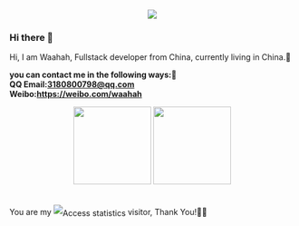 <h1 align="center">
  <a href="https://waahah.github.io/">
    <img src="https://readme-typing-svg.herokuapp.com/?lines=echo %22Hello%2C%20World!%22;PHP+is+the+best+language+in+the+world！&center=true&size=27&width=630">
  </a>
</h1>
   
### Hi there 👋

   <p>Hi, I am Waahah, Fullstack developer from China, currently living in China.🌱 </p>
   
   <Strong> you can contact me in the following ways:💬</Strong><br>
   <Strong>QQ Email:3180800798@qq.com</Strong></br>
   <Strong>Weibo:<a href='https://weibo.com/waahah' target='_blank'>https://weibo.com/waahah</a></Strong>
   
   <div align="center">
      <img height="137px" src="https://github-readme-stats.vercel.app/api?username=waahah&hide_title=true&hide_border=true&show_icons=trueline_height=21&text_color=000&icon_color=000&bg_color=0,ea6161,ffc64d,fffc4d,52fa5a&theme=graywhite" />
      <img height="137px" src="https://github-readme-stats.vercel.app/api/top-langs/?username=waahah&hide_title=true&hide_border=true&layout=compact&langs_count=6&text_color=000&icon_color=fff&bg_color=0,52fa5a,4dfcff,c64dff&theme=graywhite" />
   </div></br>
   <p style="height:30px; line-height:30px;">You are my  <img style="vertical-align:middle;" alt="Access statistics" src="https://profile-counter.glitch.me/waahah/count.svg">  visitor, Thank You!🎉🎉</p>

<!--
**waahah/waahah** is a ✨ _special_ ✨ repository because its `README.md` (this file) appears on your GitHub profile.

Here are some ideas to get you started:

- 🔭 I’m currently working on ...
- 🌱 I’m currently learning ...
- 👯 I’m looking to collaborate on ...
- 🤔 I’m looking for help with ...
- 💬 Ask me about ...
- 📫 How to reach me: ...
- 😄 Pronouns: ...
- ⚡ Fun fact: ...
-->
